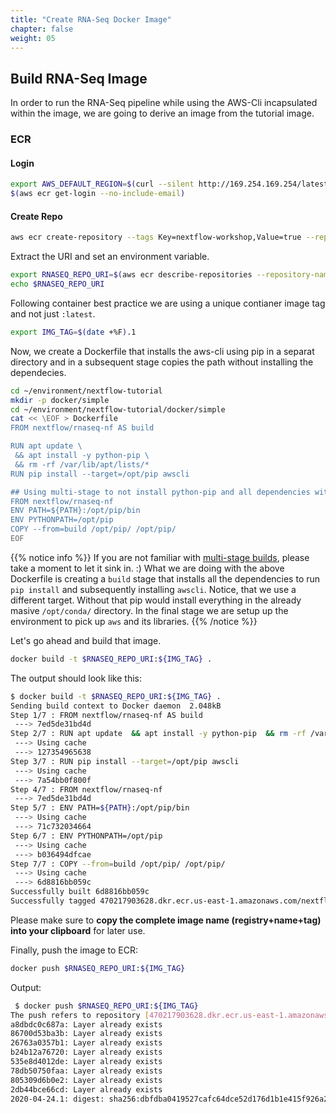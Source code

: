 ```yaml
---
title: "Create RNA-Seq Docker Image"
chapter: false
weight: 05
---
```


## Build RNA-Seq Image

In order to run the RNA-Seq pipeline while using the AWS-Cli incapsulated within the image, we are going to derive an image from the tutorial image.

### ECR

#### Login

```bash
export AWS_DEFAULT_REGION=$(curl --silent http://169.254.169.254/latest/dynamic/instance-identity/document | jq -r .region)
$(aws ecr get-login --no-include-email)
```

#### Create Repo

```bash
aws ecr create-repository --tags Key=nextflow-workshop,Value=true --repository-name nextflow-rna-seq
```

Extract the URI and set an environment variable.

```bash
export RNASEQ_REPO_URI=$(aws ecr describe-repositories --repository-names=nextflow-rna-seq |jq -r '.repositories[0].repositoryUri')
echo $RNASEQ_REPO_URI
```

Following container best practice we are using a unique contianer image tag and not just `:latest`.

```bash
export IMG_TAG=$(date +%F).1
```

Now, we create a Dockerfile that installs the aws-cli using pip in a separat directory and in a subsequent stage copies the path without installing the dependecies.

```bash
cd ~/environment/nextflow-tutorial
mkdir -p docker/simple
cd ~/environment/nextflow-tutorial/docker/simple
cat << \EOF > Dockerfile
FROM nextflow/rnaseq-nf AS build

RUN apt update \
 && apt install -y python-pip \
 && rm -rf /var/lib/apt/lists/*
RUN pip install --target=/opt/pip awscli

## Using multi-stage to not install python-pip and all dependencies within resulting image
FROM nextflow/rnaseq-nf
ENV PATH=${PATH}:/opt/pip/bin
ENV PYTHONPATH=/opt/pip
COPY --from=build /opt/pip/ /opt/pip/
EOF
```

{{% notice info %}}
If you are not familiar with [multi-stage builds](https://docs.docker.com/develop/develop-images/multistage-build/#use-multi-stage-builds), please take a moment to let it sink in. :)
What we are doing with the above Dockerfile is creating a `build` stage that installs all the dependencies to run `pip install` and subsequently installing `awscli`. Notice, that we use a different target.
Without that pip would install everything in the already masive `/opt/conda/` directory. In the final stage we are setup up the environment to pick up `aws` and its libraries.
{{% /notice %}}

Let's go ahead and build that image.

```bash
docker build -t $RNASEQ_REPO_URI:${IMG_TAG} .
```

The output should look like this:

```bash
$ docker build -t $RNASEQ_REPO_URI:${IMG_TAG} .
Sending build context to Docker daemon  2.048kB
Step 1/7 : FROM nextflow/rnaseq-nf AS build
 ---> 7ed5de31bd4d
Step 2/7 : RUN apt update  && apt install -y python-pip  && rm -rf /var/lib/apt/lists/*
 ---> Using cache
 ---> 127354965638
Step 3/7 : RUN pip install --target=/opt/pip awscli
 ---> Using cache
 ---> 7a54bb0f800f
Step 4/7 : FROM nextflow/rnaseq-nf
 ---> 7ed5de31bd4d
Step 5/7 : ENV PATH=${PATH}:/opt/pip/bin
 ---> Using cache
 ---> 71c732034664
Step 6/7 : ENV PYTHONPATH=/opt/pip
 ---> Using cache
 ---> b036494dfcae
Step 7/7 : COPY --from=build /opt/pip/ /opt/pip/
 ---> Using cache
 ---> 6d8816bb059c
Successfully built 6d8816bb059c
Successfully tagged 470217903628.dkr.ecr.us-east-1.amazonaws.com/nextflow-rna-seq:2020-04-24.1
```

Please make sure to **copy the complete image name (registry+name+tag) into your clipboard** for later use.

Finally, push the image to ECR:

```bash
docker push $RNASEQ_REPO_URI:${IMG_TAG}
```

Output:

```bash
 $ docker push $RNASEQ_REPO_URI:${IMG_TAG}
The push refers to repository [470217903628.dkr.ecr.us-east-1.amazonaws.com/nextflow-rna-seq]
a8dbdc0c687a: Layer already exists
86700d53ba3b: Layer already exists
26763a0357b1: Layer already exists
b24b12a76720: Layer already exists
535e8d4012de: Layer already exists
78db50750faa: Layer already exists
805309d6b0e2: Layer already exists
2db44bce66cd: Layer already exists
2020-04-24.1: digest: sha256:dbfdba0419527cafc64dce52d176d1b1e415f926a270be1efac0c2ba2e113af7 size: 2005
```
